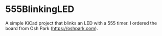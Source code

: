 # 555BlinkingLED
A simple KiCad project that blinks an LED with a 555 timer. I ordered the board from Osh Park (https://oshpark.com).
